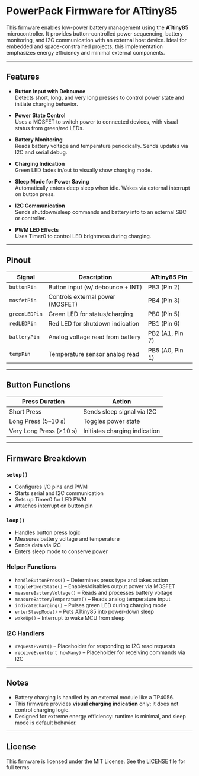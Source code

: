 # PowerPack Firmware for ATtiny85

This firmware enables low-power battery management using the **ATtiny85** microcontroller. It provides button-controlled power sequencing, battery monitoring, and I2C communication with an external host device. Ideal for embedded and space-constrained projects, this implementation emphasizes energy efficiency and minimal external components.

---

## Features

- **Button Input with Debounce**  
  Detects short, long, and very long presses to control power state and initiate charging behavior.

- **Power State Control**  
  Uses a MOSFET to switch power to connected devices, with visual status from green/red LEDs.

- **Battery Monitoring**  
  Reads battery voltage and temperature periodically. Sends updates via I2C and serial debug.

- **Charging Indication**  
  Green LED fades in/out to visually show charging mode.

- **Sleep Mode for Power Saving**  
  Automatically enters deep sleep when idle. Wakes via external interrupt on button press.

- **I2C Communication**  
  Sends shutdown/sleep commands and battery info to an external SBC or controller.

- **PWM LED Effects**  
  Uses Timer0 to control LED brightness during charging.

---

## Pinout

| Signal              | Description                         | ATtiny85 Pin |
|---------------------|--------------------------------------|--------------|
| `buttonPin`         | Button input (w/ debounce + INT)     | PB3 (Pin 2)  |
| `mosfetPin`         | Controls external power (MOSFET)     | PB4 (Pin 3)  |
| `greenLEDPin`       | Green LED for status/charging        | PB0 (Pin 5)  |
| `redLEDPin`         | Red LED for shutdown indication      | PB1 (Pin 6)  |
| `batteryPin`        | Analog voltage read from battery     | PB2 (A1, Pin 7) |
| `tempPin`           | Temperature sensor analog read       | PB5 (A0, Pin 1) |

---

## Button Functions

| Press Duration      | Action                                |
|---------------------|----------------------------------------|
| Short Press         | Sends sleep signal via I2C             |
| Long Press (5–10 s) | Toggles power state                    |
| Very Long Press (>10 s) | Initiates charging indication     |

---

## Firmware Breakdown

### `setup()`
- Configures I/O pins and PWM
- Starts serial and I2C communication
- Sets up Timer0 for LED PWM
- Attaches interrupt on button pin

### `loop()`
- Handles button press logic
- Measures battery voltage and temperature
- Sends data via I2C
- Enters sleep mode to conserve power

### Helper Functions

- `handleButtonPress()` – Determines press type and takes action  
- `togglePowerState()` – Enables/disables output power via MOSFET  
- `measureBatteryVoltage()` – Reads and processes battery voltage  
- `measureBatteryTemperature()` – Reads analog temperature input  
- `indicateCharging()` – Pulses green LED during charging mode  
- `enterSleepMode()` – Puts ATtiny85 into power-down sleep  
- `wakeUp()` – Interrupt to wake MCU from sleep  

### I2C Handlers

- `requestEvent()` – Placeholder for responding to I2C read requests  
- `receiveEvent(int howMany)` – Placeholder for receiving commands via I2C  

---

## Notes

- Battery charging is handled by an external module like a TP4056.  
- This firmware provides **visual charging indication** only; it does not control charging logic.  
- Designed for extreme energy efficiency: runtime is minimal, and sleep mode is default behavior.

---

## License

This firmware is licensed under the MIT License. See the [LICENSE](LICENSE) file for full terms.

